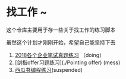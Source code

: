 # 找工作 ~

这个仓库主要用于存一些关于找工作的练习脚本

虽然这个计划才刚刚开始，希望自己能坚持下去

1. [2018各个企业笔试真题练习](./Recuitment_Programming_Question) （doing）
2. [剑指offer习题练习](./Pointing offer) (mess)
3. [西瓜书编程练习](./watermelon_practice)(suspended)


